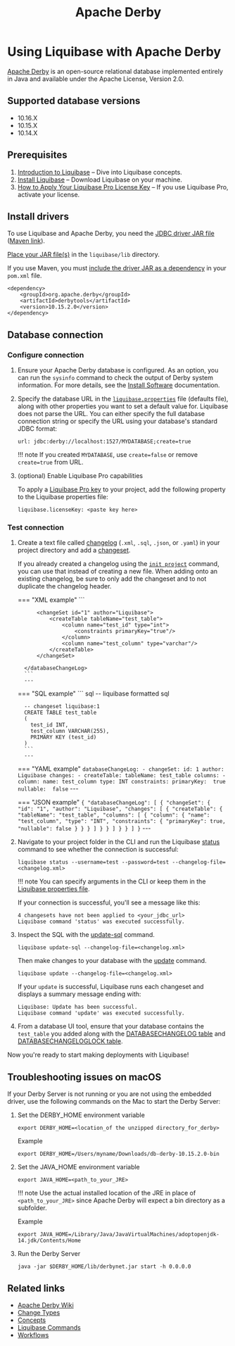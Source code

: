 ﻿---
title: Apache Derby
---

# Using Liquibase with Apache Derby

[Apache Derby](https://db.apache.org/derby/) is an open-source relational database implemented entirely in Java and available under the Apache License, Version 2.0.

## Supported database versions

*   10.16.X
*   10.15.X
*   10.14.X

## Prerequisites

1. [Introduction to Liquibase](https://docs.liquibase.com/concepts/introduction-to-liquibase.html) – Dive into Liquibase concepts.
1. [Install Liquibase](https://docs.liquibase.com/start/install/home.html) – Download Liquibase on your machine.
1. [How to Apply Your Liquibase Pro License Key](https://docs.liquibase.com/workflows/liquibase-pro/how-to-apply-your-liquibase-pro-license-key.html) – If you use Liquibase Pro, activate your license.

## Install drivers

To use Liquibase and Apache Derby, you need the [JDBC driver JAR file](https://db.apache.org/derby/derby_downloads.html) ([Maven link](https://mvnrepository.com/artifact/org.apache.derby/derbytools)).

[Place your JAR file(s)](https://docs.liquibase.com/workflows/liquibase-community/adding-and-updating-liquibase-drivers.html) in the `liquibase/lib` directory.

If you use Maven, you must [include the driver JAR as a dependency](https://docs.liquibase.com/tools-integrations/maven/maven-pom-file.html) in your `pom.xml` file.

```
<dependency>
    <groupId>org.apache.derby</groupId>
    <artifactId>derbytools</artifactId>
    <version>10.15.2.0</version>
</dependency>
```

## Database connection

### Configure connection

1.  Ensure your Apache Derby database is configured. As an option, you can run the `sysinfo` command to check the output of Derby system information. For more details, see the [Install Software](https://db.apache.org/derby/papers/DerbyTut/install_software.html) documentation.

1.  Specify the database URL in the [`liquibase.properties`](https://docs.liquibase.com/concepts/connections/creating-config-properties.html) file (defaults file), along with other properties you want to set a default value for. Liquibase does not parse the URL. You can either specify the full database connection string or specify the URL using your database's standard JDBC format:

    ```
    url: jdbc:derby://localhost:1527/MYDATABASE;create=true
    ```

    !!! note
        If you created `MYDATABASE`, use `create=false` or remove `create=true` from URL.

1. (optional) Enable Liquibase Pro capabilities

    To apply a [Liquibase Pro key](https://www.liquibase.com/trial) to your project, add the following property to the Liquibase properties file:
    
    ```
    liquibase.licenseKey: <paste key here>
    ```

### Test connection

1.  Create a text file called [changelog](https://docs.liquibase.com/concepts/changelogs/home.html) (`.xml`, `.sql`, `.json`, or `.yaml`) in your project directory and add a [changeset](https://docs.liquibase.com/concepts/changelogs/changeset.html).

    If you already created a changelog using the [`init project`](https://docs.liquibase.com/commands/init/project.html) command, you can use that instead of creating a new file. When adding onto an existing changelog, be sure to only add the changeset and to not duplicate the changelog header.

    === "XML example"
          ```
          <?xml version="1.0" encoding="UTF-8"?>
          <databaseChangeLog
              xmlns="http://www.liquibase.org/xml/ns/dbchangelog"
              xmlns:xsi="http://www.w3.org/2001/XMLSchema-instance"
              xmlns:ext="http://www.liquibase.org/xml/ns/dbchangelog-ext"
              xmlns:pro="http://www.liquibase.org/xml/ns/pro"
              xsi:schemaLocation="http://www.liquibase.org/xml/ns/dbchangelog
                  http://www.liquibase.org/xml/ns/dbchangelog/dbchangelog-latest.xsd
                  http://www.liquibase.org/xml/ns/dbchangelog-ext http://www.liquibase.org/xml/ns/dbchangelog/dbchangelog-ext.xsd
                  http://www.liquibase.org/xml/ns/pro http://www.liquibase.org/xml/ns/pro/liquibase-pro-latest.xsd">
    
              <changeSet id="1" author="Liquibase">
                  <createTable tableName="test_table">
                      <column name="test_id" type="int">
                          <constraints primaryKey="true"/>
                      </column>
                      <column name="test_column" type="varchar"/>
                  </createTable>
              </changeSet>
    
          </databaseChangeLog>
          ```
          ---

    === "SQL example"
          ``` sql
          -- liquibase formatted sql

          -- changeset liquibase:1
          CREATE TABLE test_table
          (
            test_id INT, 
            test_column VARCHAR(255), 
            PRIMARY KEY (test_id)
          )
          ```
          ---
      
    === "YAML example"
          ```
          databaseChangeLog:
             - changeSet:
                 id: 1
                 author: Liquibase
                 changes:
                 - createTable:
                     tableName: test_table
                     columns:
                     - column:
                         name: test_column
                         type: INT
                         constraints:
                             primaryKey:  true
                             nullable:  false
          ```
          ---

    === "JSON example"
          ```
          {
            "databaseChangeLog": [
              {
                "changeSet": {
                  "id": "1",
                  "author": "Liquibase",
                  "changes": [
                    {
                      "createTable": {
                        "tableName": "test_table",
                        "columns": [
                          {
                            "column": {
                              "name": "test_column",
                              "type": "INT",
                              "constraints": {
                                "primaryKey": true,
                                "nullable": false
                              }
                            }
                          }
                        ]
                      }
                    }
                  ]
                }
              }
            ]
          }
          ```
          ---

1.  Navigate to your project folder in the CLI and run the Liquibase [status](https://docs.liquibase.com/commands/change-tracking/status.html) command to see whether the connection is successful:

    ```
    liquibase status --username=test --password=test --changelog-file=<changelog.xml>
    ```

    !!! note
        You can specify arguments in the CLI or keep them in the [Liquibase properties file](https://docs.liquibase.com/concepts/connections/creating-config-properties.html).

    If your connection is successful, you'll see a message like this:

    ```
    4 changesets have not been applied to <your_jdbc_url>
    Liquibase command 'status' was executed successfully.
    ```

1.  Inspect the SQL with the [update-sql](https://docs.liquibase.com/commands/update/update-sql.html) command. 

    ```
    liquibase update-sql --changelog-file=<changelog.xml>
    ```

    Then make changes to your database with the [update](https://docs.liquibase.com/commands/update/update.html) command.
    
    ```
    liquibase update --changelog-file=<changelog.xml>
    ```
     
    If your `update` is successful, Liquibase runs each changeset and displays a summary message ending with:

    ```
    Liquibase: Update has been successful.
    Liquibase command 'update' was executed successfully.
    ```

1.  From a database UI tool, ensure that your database contains the `test_table` you added along with the [DATABASECHANGELOG table](https://docs.liquibase.com/concepts/tracking-tables/databasechangelog-table.html) and [DATABASECHANGELOGLOCK table](https://docs.liquibase.com/concepts/tracking-tables/databasechangeloglock-table.html).

Now you're ready to start making deployments with Liquibase!

## Troubleshooting issues on macOS

If your Derby Server is not running or you are not using the embedded driver, use the following commands on the Mac to start the Derby Server:

1. Set the DERBY_HOME environment variable

    ```
    export DERBY_HOME=<location_of the unzipped directory_for_derby>
    ```

    Example

    ```
    export DERBY_HOME=/Users/myname/Downloads/db-derby-10.15.2.0-bin
    ```

2. Set the JAVA_HOME environment variable

    ```
    export JAVA_HOME=<path_to_your_JRE>
    ```

    !!! note
        Use the actual installed location of the JRE in place of `<path_to_your_JRE>` since Apache Derby will expect a bin directory as a subfolder.
    
    Example

    ```
    export JAVA_HOME=/Library/Java/JavaVirtualMachines/adoptopenjdk-14.jdk/Contents/Home
    ```

3. Run the Derby Server

    ```
    java -jar $DERBY_HOME/lib/derbynet.jar start -h 0.0.0.0
    ```

## Related links


*   [Apache Derby Wiki](https://cwiki.apache.org/confluence/display/DERBY/FrontPage)
*   [Change Types](https://docs.liquibase.com/change-types/home.html)
*   [Concepts](https://docs.liquibase.com/concepts/home.html)
*   [Liquibase Commands](https://docs.liquibase.com/commands/home.html)
*   [Workflows](https://docs.liquibase.com/workflows/home.html)